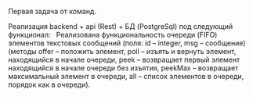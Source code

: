 Первая задача от команд.

Реализация backend + api (Rest) + БД (PostgreSql) под следующий функционал:
 
Реализована функциональность очереди (FIFO) элементов текстовых сообщений (поля: id – integer, msg – сообщение) (методы 
offer – положить элемент, 
poll – изъять и вернуть элемент, находящийся в начале очереди, 
peek – возвращает первый элемент находящийся в начале очереди без изъятия, 
peekMax – возвращает максимальный элемент в очереди, 
all – список элементов в очереди, порядок как в очереди).
